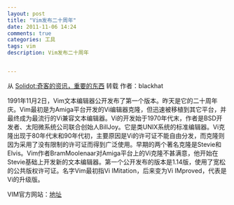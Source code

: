 ```yaml
---
layout: post
title: "Vim发布二十周年"
date: 2011-11-06 14:24
comments: true
categories: 工具
tags: vim
description: Vim发布二十周年


---
```

从 [Solidot:奇客的资讯，重要的东西](http://solidot.org.feedsportal.com/c/33236/f/556826/s/19c80822/l/0Lopensource0Bsolidot0Borg0Carticle0Bpl0Dsid0F110C110C0A30C0A5532430Gamp0Pfrom0Frss/story01.htm) 转载 作者：blackhat

1991年11月2日，Vim文本编辑器公开发布了第一个版本。昨天是它的二十周年庆。Vim最初是为Amiga平台开发的Vi编辑器克隆，但迅速被移植到其它平台，并最终成为最流行的Vi兼容文本编辑器。Vi的开发始于1970年代末，作者是BSD开发者、太阳微系统公司联合创始人BillJoy。它是类UNIX系统的标准编辑器。Vi克隆出现于80年代末和90年代初，主要原因是Vi的许可证不能自由分发，而克隆则因为采用了没有限制的许可证而得到广泛使用。早期的两个著名克隆是Stevie和Elvis。Vim作者BramMoolenaar对Amiga平台上的Vi克隆不甚满意，他开始在Stevie基础上开发新的文本编辑器。第一个公开发布的版本是1.14版，使用了宽松的公共版权许可证。名字Vim最初指Vi IMitation，后来变为Vi IMproved，代表是Vi的升级版。

VIM官方网站：[地址](http://www.vim.org)
